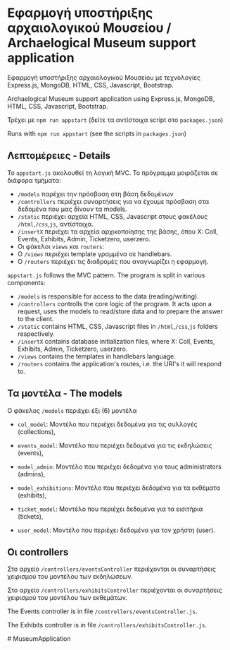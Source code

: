 # Εφαρμογή υποστήριξης αρχαιολογικού Μουσείου / Archaelogical Museum support application

Εφαρμογή υποστήριξης αρχαιολογικού Μουσείου με τεχνολογίες Express.js, MongoDB, HTML, CSS, Javascript, Bootstrap.

Archaelogical Museum support application using Express.js, MongoDB, HTML, CSS, Javascript, Bootstrap.

Τρέχει με `npm run appstart` (δείτε τα αντίστοιχα script στο `packages.json`)

Runs with `npm run appstart` (see the scripts in `packages.json`)
## Λεπτομέρειες - Details

Το `appstart.js` ακολουθεί τη λογική MVC. Το πρόγραμμα μοιράζεται σε διάφορα τμήματα: 
 - `/models` παρέχει την πρόσβαση στη βάση δεδομένων
 - `/controllers` περιέχει συναρτήσεις για να έχουμε πρόσβαση στα δεδομένα που μας δίνουν τα models.
 - `/static` περιέχει αρχεία HTML, CSS, Javascript στους φακέλους `/html`,`/css`,`js`, αντίστοιχα. 
 - `/insertX` περιέχει τα αρχεία αρχικοποίησης της βάσης, όπου Χ: Coll, Events, Exhibits, Admin, Ticketzero, userzero.
 - Οι φάκελοι `views` και `routers`:
  - Ο `/views` περιέχει template γραμμένα σε handlebars.
  - Ο `/routers` περιέχει τις διαδρομές που αναγνωρίζει η εφαρμογή.

`appstart.js` follows the MVC pattern. The program is split in various components: 
- `/models` is responsible for access to the data (reading/writing).
- `/controllers` controlls the core logic of the program. It acts upon a request, uses the models to read/store data and to prepare the answer to the client.
- `/static` contains HTML, CSS, Javascript files in `/html`,`/css`,`js` folders respectively.
- `/insertX` contains database initialization files, where Χ: Coll, Events, Exhibits, Admin, Ticketzero, userzero.
- `/views` contains the templates in handlebars language.
- `/routers` contains the application's routes, i.e. the URI's it will respond to.
## Τα μοντέλα - The models
Ο φάκελος `/models` περιέχει έξι (6) μοντέλα

- `col_model`: Μοντέλο που περιέχει δεδομένα για τις συλλογές (collections),

- `events_model`: Μοντέλο που περιέχει δεδομένα για τις εκδηλώσεις (events),

- `model_admin`: Μοντέλο που περιέχει δεδομένα για τoυς administrators (admins),

- `model_exhibitions`: Μοντέλο που περιέχει δεδομένα για τα εκθέματα (exhibits),

- `ticket_model`: Μοντέλο που περιέχει δεδομένα για τα εισιτήρια (tickets),

- `user_model`: Μοντέλο που περιέχει δεδομένα για τον χρήστη (user).
## Οι controllers
Στο αρχείο `/controllers/eventsController` περιέχονται οι συναρτήσεις χειρισμού του μοντέλου των εκδηλώσεων.

Στο αρχείο `/controllers/exhibitsController` περιέχονται οι συναρτήσεις χειρισμού του μοντέλου των εκθεμάτων.

The Events controller is in file `/controllers/eventsController.js`.

The Exhibits controller is in file `/controllers/exhibitsController.js`.

<!-- ```javascript
const model = require('../model/task-list-model-no-db.js');
// const model = require('../model/task-list-model-mongo.js');
// const model = require('../model/task-list-model-postgres.js');
``` -->


#   M u s e u m A p p l i c a t i o n  
 